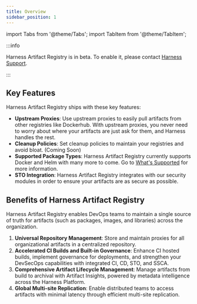 ```yaml
---
title: Overview
sidebar_position: 1
---
```


import Tabs from '@theme/Tabs';
import TabItem from '@theme/TabItem';

:::info 

Harness Artifact Registry is in beta. To enable it, please contact [Harness Support](mailto:support@harness.io).

:::

## Key Features

Harness Artifact Registry ships with these key features:
- **Upstream Proxies**: Use upstream proxies to easily pull artifacts from other registries like Dockerhub. With upstream proxies, you never need to worry about where your artifacts are just ask for them, and Harness handles the rest. 
- **Cleanup Policies**: Set cleanup policies to maintain your registries and avoid bloat. (Coming Soon)
- **Supported Package Types**: Harness Artifact Registry currently supports Docker and Helm with many more to come. Go to [What's Supported](/docs/artifact-registry/whats-supported) for more information. 
- **STO Integration**: Harness Artifact Registry integrates with our security modules in order to ensure your artifacts are as secure as possible. 

## Benefits of Harness Artifact Registry

Harness Artifact Registry enables DevOps teams to maintain a single source of truth for artifacts (such as packages, images, and libraries) across the organization.

1. **Universal Repository Management**: Store and maintain proxies for all organizational artifacts in a centralized repository.
2. **Accelerated CI Builds and Built-in Governance**: Enhance CI hosted builds, implement governance for deployments, and strengthen your DevSecOps capabilities with integrated CI, CD, STO, and SSCA.
3. **Comprehensive Artifact Lifecycle Management**: Manage artifacts from build to archival with Artifact Insights, powered by metadata intelligence across the Harness Platform.
4. **Global Multi-site Replication**: Enable distributed teams to access artifacts with minimal latency through efficient multi-site replication.